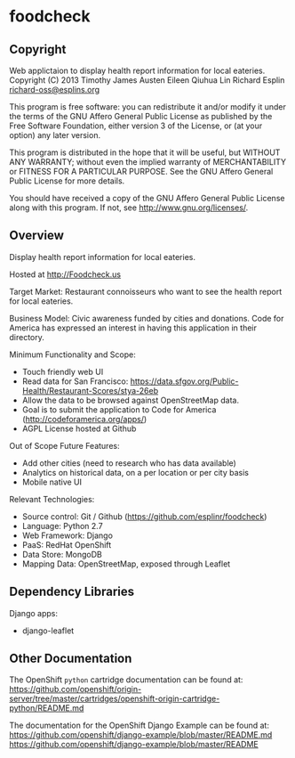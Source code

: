 foodcheck
=========

Copyright
---------
Web applictaion to display health report information for local eateries.
Copyright (C) 2013
Timothy James Austen
Eileen Qiuhua Lin
Richard Esplin <richard-oss@esplins.org>

This program is free software: you can redistribute it and/or modify
it under the terms of the GNU Affero General Public License as published by
the Free Software Foundation, either version 3 of the License, or
(at your option) any later version.

This program is distributed in the hope that it will be useful,
but WITHOUT ANY WARRANTY; without even the implied warranty of
MERCHANTABILITY or FITNESS FOR A PARTICULAR PURPOSE.  See the
GNU Affero General Public License for more details.

You should have received a copy of the GNU Affero General Public License
along with this program.  If not, see <http://www.gnu.org/licenses/>.

Overview
--------
Display health report information for local eateries.

Hosted at http://Foodcheck.us

Target Market: Restaurant connoisseurs who want to see the health report for local eateries.

Business Model: Civic awareness funded by cities and donations. Code for America has expressed an interest in having this application in their directory.

Minimum Functionality and Scope:
* Touch friendly web UI
* Read data for San Francisco: https://data.sfgov.org/Public-Health/Restaurant-Scores/stya-26eb
* Allow the data to be browsed against OpenStreetMap data.
* Goal is to submit the application to Code for America (http://codeforamerica.org/apps/)
* AGPL License hosted at Github

Out of Scope Future Features:
* Add other cities (need to research who has data available)
* Analytics on historical data, on a per location or per city basis
* Mobile native UI

Relevant Technologies:
* Source control: Git / Github (https://github.com/esplinr/foodcheck)
* Language: Python 2.7
* Web Framework: Django
* PaaS: RedHat OpenShift
* Data Store: MongoDB
* Mapping Data: OpenStreetMap, exposed through Leaflet


Dependency Libraries
--------------------
Django apps:
* django-leaflet


Other Documentation
-------------------
The OpenShift `python` cartridge documentation can be found at:
https://github.com/openshift/origin-server/tree/master/cartridges/openshift-origin-cartridge-python/README.md

The documentation for the OpenShift Django Example can be found at:
https://github.com/openshift/django-example/blob/master/README.md
https://github.com/openshift/django-example/blob/master/README
